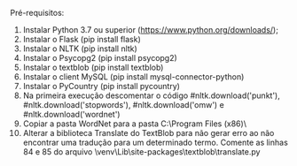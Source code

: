 Pré-requisitos:

1) Instalar Python 3.7 ou superior (https://www.python.org/downloads/);
2) Instalar o Flask (pip install flask)
3) Instalar o NLTK (pip install nltk)
4) Instalar o Psycopg2 (pip install psycopg2)
5) Instalar o textblob (pip install textblob)
6) Instalar o client MySQL (pip install mysql-connector-python)
7) Instalar o PyCountry (pip install pycountry)
8) Na primeira execução descomentar o código #nltk.download('punkt'), #nltk.download('stopwords'), #nltk.download('omw') e #nltk.download('wordnet')
9) Copiar a pasta WordNet para a pasta C:\Program Files (x86)\
10) Alterar a biblioteca Translate do TextBlob para não gerar erro ao não encontrar uma tradução para um determinado termo. Comente as linhas 84 e 85 do arquivo \venv\Lib\site-packages\textblob\translate.py 
